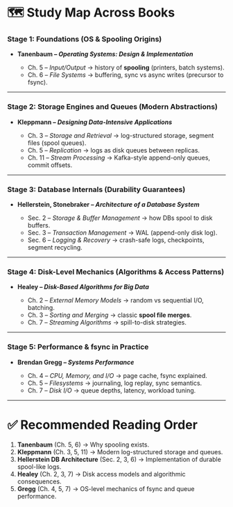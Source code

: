 # 🗺️ Study Map Across Books

### **Stage 1: Foundations (OS & Spooling Origins)**

* **Tanenbaum – *Operating Systems: Design & Implementation***

  * Ch. 5 – *Input/Output* → history of **spooling** (printers, batch systems).
  * Ch. 6 – *File Systems* → buffering, sync vs async writes (precursor to fsync).

---

### **Stage 2: Storage Engines and Queues (Modern Abstractions)**

* **Kleppmann – *Designing Data-Intensive Applications***

  * Ch. 3 – *Storage and Retrieval* → log-structured storage, segment files (spool queues).
  * Ch. 5 – *Replication* → logs as disk queues between replicas.
  * Ch. 11 – *Stream Processing* → Kafka-style append-only queues, commit offsets.

---

### **Stage 3: Database Internals (Durability Guarantees)**

* **Hellerstein, Stonebraker – *Architecture of a Database System***

  * Sec. 2 – *Storage & Buffer Management* → how DBs spool to disk buffers.
  * Sec. 3 – *Transaction Management* → WAL (append-only disk log).
  * Sec. 6 – *Logging & Recovery* → crash-safe logs, checkpoints, segment recycling.

---

### **Stage 4: Disk-Level Mechanics (Algorithms & Access Patterns)**

* **Healey – *Disk-Based Algorithms for Big Data***

  * Ch. 2 – *External Memory Models* → random vs sequential I/O, batching.
  * Ch. 3 – *Sorting and Merging* → classic **spool file merges**.
  * Ch. 7 – *Streaming Algorithms* → spill-to-disk strategies.

---

### **Stage 5: Performance & fsync in Practice**

* **Brendan Gregg – *Systems Performance***

  * Ch. 4 – *CPU, Memory, and I/O* → page cache, fsync explained.
  * Ch. 5 – *Filesystems* → journaling, log replay, sync semantics.
  * Ch. 7 – *Disk I/O* → queue depths, latency, workload tuning.

---

# ✅ Recommended Reading Order

1. **Tanenbaum** (Ch. 5, 6) → Why spooling exists.
2. **Kleppmann** (Ch. 3, 5, 11) → Modern log-structured storage and queues.
3. **Hellerstein DB Architecture** (Sec. 2, 3, 6) → Implementation of durable spool-like logs.
4. **Healey** (Ch. 2, 3, 7) → Disk access models and algorithmic consequences.
5. **Gregg** (Ch. 4, 5, 7) → OS-level mechanics of fsync and queue performance.
